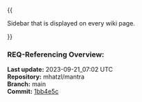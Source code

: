 {{
  
Sidebar that is displayed on every wiki page.

}}

### **REQ-Referencing Overview:**

**Last update:** 2023-09-21_07:02 UTC  
**Repository:** mhatzl/mantra  
**Branch:** main  
**Commit:** [1bb4e5c](https://github.com/mhatzl/mantra/commit/1bb4e5c67a1dff9267654fe1dc135eb6d05595df)  
